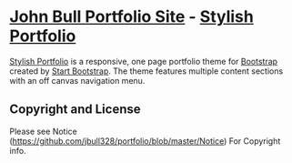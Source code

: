 # [John Bull Portfolio Site](http://jbull.co/) - [Stylish Portfolio](http://startbootstrap.com/template-overviews/stylish-portfolio/)



[Stylish Portfolio](http://startbootstrap.com/template-overviews/stylish-portfolio/) is a responsive, one page portfolio theme for [Bootstrap](http://getbootstrap.com/) created by [Start Bootstrap](http://startbootstrap.com/). The theme features multiple content sections with an off canvas navigation menu.


## Copyright and License

Please see Notice (https://github.com/jbull328/portfolio/blob/master/Notice) For Copyright info.
